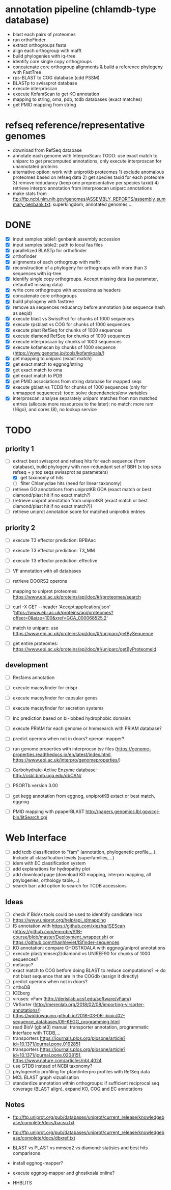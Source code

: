 
# annotation pipeline (chlamdb-type database)

- blast each pairs of proteomes
- run orthoFinder
- extract orthogroups fasta
- align each orthogroup with mafft
- build phylogenies with iq-tree
- identify core single copy orthogroups
- concatenate core orthogroup alignments & build a reference phylogeny with FastTree
- rps-BLAST to COG database (cdd PSSM)
- BLASTp to swissprot database
- execute interproscan
- execute KofamScan to get KO annotation
- mapping to string, oma, pdb, tcdb databases (exact matches)
- get PMID mapping from string

# refseq reference/representative genomes

- download from RefSeq database
- annotate each genome with InterproScan: TODO: use exact match to uniparc to get precomputed annotations, only execute interproscan for unannotated proteins
- alternative option: work with uniprotkb proteomes 1) exclude anomalous proteomes based on refseq data 2) get species taxid for each proteome 3) remove redudancy (keep one prepresentative per species taxid) 4) retrieve interpro annotation from interproscan uniparc annotations
- make stats from ftp://ftp.ncbi.nlm.nih.gov/genomes/ASSEMBLY_REPORTS/assembly_summary_genbank.txt: superkingdom, annotated genomes,...

# DONE

- [X] input samples table1: genbank assembly accession
- [X] input samples table2: path to local faa files
- [X] parallelized BLASTp for orthofinder
- [X] orthofinder
- [X] alignments of each orthogroup with mafft
- [X] reconstruction of a phylogeny for orthogroups with more than 3 sequences with iq-tree
- [X] identify single copy orthogroups. Accept missing data (as parameter, default=0 missing data)
- [X] write core orthogroups with accessions as headers
- [X] concatenate core orthogroups
- [X] build phylogeny with fasttree
- [X] remove aa sequences reducancy before annotation (use sequence hash as seqid)
- [X] execute blast vs SwissProt for chunks of 1000 sequences
- [X] execute rpsblast vs COG for chunks of 1000 sequences
- [X] execute plast RefSeq for chunks of 1000 sequences
- [X] execute diamond RefSeq for chunks of 1000 sequences
- [X] execute interproscan by chunks of 1000 sequences
- [X] execute kofamscan by chunks of 1000 sequence (https://www.genome.jp/tools/kofamkoala/)
- [X] get mapping to uniparc (exact match)
- [X] get exact match to eggnog/string
- [X] get exact match to oma
- [X] get exact match to PDB
- [X] get PMID associations from string database for mapped seqs
- [X] execute gblast vs TCDB for chunks of 1000 sequences (only for unmapped sequences): todo: solve dependancies/env variables
- [X] interproscan: analyse separately uniparc matches from non matched entries (allocate more ressources to the later): no match: more ram (16go), and cores (8), no lookup service

# TODO

## priority 1


- [ ] extract best swissprot and refseq hits for each sequence (from database), build phylogeny with non-redundant set of BBH (x top seqs refseq + y top seqs swissprot as parameters)
  - [X] get taxonomy of hits
  - [ ] filter Chlamydiae hits (need for linear taxonomy)
- [ ] retrieve GO annotations from uniprotKB GOA (exact match or best diamond/plast hit if no exact match?)
- [ ] (retrieve uniprot annotation from uniprotKB (exact match or best diamond/plast hit if no exact match?))
- [ ] retrieve uniprot annotation score for matched uniprotkb entries

## priority 2

- [ ] execute T3 effector prediction: BPBAac
- [ ] execute T3 effector prediction: T3_MM
- [ ] execute T3 effector prediction: effective

- [ ] VF annotation with all databases

- [ ] retrieve DOORS2 operons

- [ ] mapping to uniprot proteomes: https://www.ebi.ac.uk/proteins/api/doc/#!/proteomes/search
- [ ] curl -X GET --header 'Accept:application/json' 'https://www.ebi.ac.uk/proteins/api/proteomes?offset=0&size=100&xref=GCA_000068525.2'

- [ ] match to uniparc: use https://www.ebi.ac.uk/proteins/api/doc/#!/uniparc/getBySequence
- [ ] get entire proteomes: https://www.ebi.ac.uk/proteins/api/doc/#!/uniparc/getByProteomeId

## development

- [ ] Resfams annotation

- [ ] execute macsyfinder for crispr
- [ ] execute macsyfinder for capsular genes
- [ ] execute macsyfinder for secretion systems

- [ ] Inc prediction based on bi-lobbed hydrophobic domains

- [ ] execute PRIAM for each genome or hmmsearch with PRIAM database?

- [ ] predict operons when not in doors? operon-mapper?

- [ ] run genome properties with interprocsn tsv files (https://genome-properties.readthedocs.io/en/latest/index.html, https://www.ebi.ac.uk/interpro/genomeproperties/)

- [ ] Carbohydrate-Active Enzyme database: http://csbl.bmb.uga.edu/dbCAN/

- [ ] PSORTb version 3.00

- [ ] get kegg annotation from eggnog, unpiprotKB extact or best match, eggnog

- [ ]  PMID mapping with ppaperBLAST http://papers.genomics.lbl.gov/cgi-bin/litSearch.cgi

# Web Interface

- [ ] add tcdb classification to "fam" (annotation, phylogenetic profile,...). Include all classification levels (superfamilies,...)
- [ ] idem with EC classification system
- [ ] add explanations for hydropathy plot
- [ ] add download page (download KO mapping, interpro mapping, all phylogenies, orthology table,...)
- [ ] search bar: add option to search for TCDB accessions

## Ideas

- [ ] check if BioVx tools could be used to identitify candidate Incs
- [ ] https://www.uniprot.org/help/api_idmapping
- [ ] IS annotation with https://github.com/xiezhq/ISEScan (https://github.com/emrobe/SfB-course/blob/master/Deployment_wrapper.sh) or https://github.com/thanhleviet/ISfinder-sequences
- [ ] KO annotation: compare GHOSTKOALA with eggnog/uniprot annotations
- [ ] execute plast/mmseq2/diamond vs UNIREF90 for chunks of 1000 sequences?
- [ ] metacyc?
- [ ] exact match to COG betfore doing BLAST to reduce computations? => do not blast sequence that are in the COGdb (assign it directly)
- [ ] predict operons when not in doors?
- [ ] orthoDB
- [ ] ICEberg
- [ ] viruses: vFam (http://derisilab.ucsf.edu/software/vFam/)
- [ ] VirSorter (http://merenlab.org/2018/02/08/importing-virsorter-annotations/)
- [ ] https://widdowquinn.github.io/2018-03-06-ibioic/02-sequence_databases/09-KEGG_programming.html
- [ ] read BioV (gblat3) manual: transporter annotation, programmatic Interface with TCDB,...
- [ ] transporters https://journals.plos.org/plosone/article?id=10.1371/journal.pone.0192851
- [ ] transporters https://journals.plos.org/plosone/article?id=10.1371/journal.pone.0208151, https://www.nature.com/articles/nbt.4024
- [ ] use GTDB instead of NCBI taxonomy?
- [ ] phylogenetic profiling for pfam/interpro profiles with RefSeq data
- [ ] MCL BLAST graph vizualisation
- [ ] standardize annotation within orthogroups: if sufficient reciprocal seq coverage (BLAST align), expand KO, COG and EC annotations   

## Notes

- ftp://ftp.uniprot.org/pub/databases/uniprot/current_release/knowledgebase/complete/docs/bacsu.txt
- ftp://ftp.uniprot.org/pub/databases/uniprot/current_release/knowledgebase/complete/docs/dbxref.txt

- BLAST vs PLAST vs mmseq2 vs diamond: statisics and best hits comparisons
- install eggnog-mapper?
- execute eggnog-mapper and ghostkoala online?
- HHBLITS
